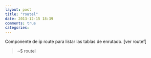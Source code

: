 ```yaml
---
layout: post
title: "routel"
date: 2013-12-15 18:39
comments: true
categories: 
---
```

Componente de ip route para listar las tablas de enrutado. [ver routef]

>~$ routel

